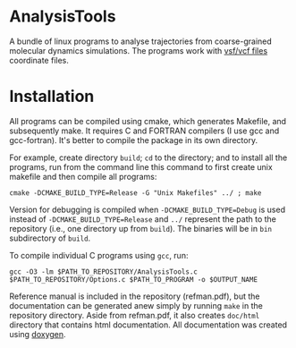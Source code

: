 # AnalysisTools

A bundle of linux programs to analyse trajectories from coarse-grained
molecular dynamics simulations. The programs work with
[vsf/vcf files](https://github.com/olenz/vtfplugin/wiki/VTF-format)
coordinate files.

Installation
===

All programs can be compiled using cmake, which generates Makefile, and
subsequently make. It requires C and FORTRAN compilers (I use gcc and
gcc-fortran). It's better to compile the package in its own directory.

For example, create directory `build`; `cd` to the directory; and
to install all the programs, run from the command line this
command to first create unix makefile and then compile all programs:

`cmake -DCMAKE_BUILD_TYPE=Release -G "Unix Makefiles" ../ ; make`

Version for debugging is compiled when `-DCMAKE_BUILD_TYPE=Debug` is used
instead of `-DCMAKE_BUILD_TYPE=Release` and `../` represent the path to the
repository (i.e., one directory up from `build`). The binaries will be in
`bin` subdirectory of `build`.

To compile individual C programs using `gcc`, run:

`gcc -O3 -lm $PATH_TO_REPOSITORY/AnalysisTools.c $PATH_TO_REPOSITORY/Options.c $PATH_TO_PROGRAM -o $OUTPUT_NAME`

Reference manual is included in the repository (refman.pdf), but the
documentation can be generated anew simply by running `make` in the
repository directory. Aside from refman.pdf, it also creates `doc/html`
directory that contains html documentation. All documentation was created
using [doxygen](http://www.stack.nl/~dimitri/doxygen/).

